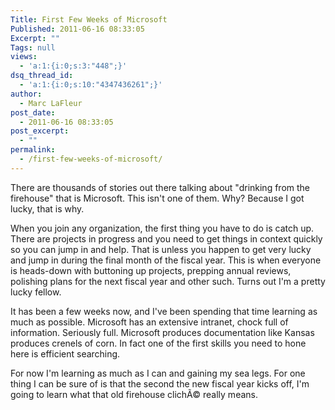 ```yaml
---
Title: First Few Weeks of Microsoft
Published: 2011-06-16 08:33:05
Excerpt: ""
Tags: null
views:
  - 'a:1:{i:0;s:3:"448";}'
dsq_thread_id:
  - 'a:1:{i:0;s:10:"4347436261";}'
author:
  - Marc LaFleur
post_date:
  - 2011-06-16 08:33:05
post_excerpt:
  - ""
permalink:
  - /first-few-weeks-of-microsoft/
---
```

<p>There are thousands of stories out there talking about "drinking from the firehouse" that is Microsoft. This isn't one of them. Why? Because I got lucky, that is why.</p> <p>When you join any organization, the first thing you have to do is catch up. There are projects in progress and you need to get things in context quickly so you can jump in and help. That is unless you happen to get very lucky and jump in during the final month of the fiscal year. This is when everyone is heads-down with buttoning up projects, prepping annual reviews, polishing plans for the next fiscal year and other such. Turns out I'm a pretty lucky fellow. </p> <p>It has been a few weeks now, and I've been spending that time learning as much as possible. Microsoft has an extensive intranet, chock full of information. Seriously full. Microsoft produces documentation like Kansas produces crenels of corn. In fact one of the first skills you need to hone here is efficient searching. </p> <p>For now I'm learning as much as I can and gaining my sea legs. For one thing I can be sure of is that the second the new fiscal year kicks off, I'm going to learn what that old firehouse clichÃ© really means.</p>